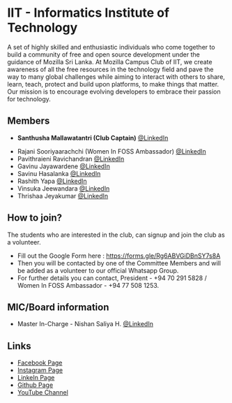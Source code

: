 # IIT - Informatics Institute of Technology
 
 A set of highly skilled and enthusiastic individuals who come together to build a community of free and open source development under the guidance of Mozilla Sri Lanka. At Mozilla Campus Club of IIT, we create awareness of all the free resources in the technology field and pave the way to many global challenges while aiming to interact with others to share, learn, teach, protect and build upon platforms, to make things that matter. Our mission is to encourage evolving developers to embrace their passion for technology.


## Members

- **Santhusha Mallawatantri (Club Captain)** [@LinkedIn](https://www.linkedin.com/in/santhusha-mallawatantri/)
* Rajani Sooriyaarachchi (Women In FOSS Ambassador) [@LinkedIn](https://www.linkedin.com/in/rajani-sooriyaarachchi-72b304222/) 
* Pavithraieni Ravichandran [@LinkedIn](https://www.linkedin.com/in/pavithraieni-ravichandran-99330416b/)
* Gavinu Jayawardene [@LinkedIn](https://www.linkedin.com/in/gavinu-jayawardene-8254051b9/)
* Savinu Hasalanka [@LinkedIn](https://www.linkedin.com/in/savinu-hasalanka/)
* Rashith Yapa [@LinkedIn](https://www.linkedin.com/in/rashith-yapa-92b463206/)
* Vinsuka Jeewandara [@LinkedIn](https://www.linkedin.com/in/vinsukaj/)
* Thrishaa Jeyakumar [@LinkedIn](https://www.linkedin.com/in/thrishaakumar/)


## How to join?

The students who are interested in the club, can signup and join the club as a volunteer.

- Fill out the Google Form here : https://forms.gle/Rg6ABVGiDBnSY7s8A
- Then you will be contacted by one of the Committee Members and will be added as a volunteer to our official Whatsapp Group.
- For further details you can contact, President - +94 70 291 5828 / Women In FOSS Ambassador - +94 77 508 1253.

## MIC/Board information

* Master In-Charge - Nishan Saliya H. [@LinkedIn](https://www.linkedin.com/in/nishansaliya/)

## Links

- [Facebook Page](https://www.facebook.com/WomeninFOSSIIT)
- [Instagram Page](https://www.instagram.com/womeninfoss_iit/)
- [LinkeIn Page](https://www.linkedin.com/company/women-in-foss-iit/)
- [Github Page](https://github.com/FossIIT)
- [YouTube Channel](https://www.youtube.com/channel/UCZ4ss1X3bKGzVS73X9qgzHw/videos)

